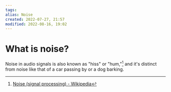 ```yaml
---
tags: 
alias: Noise
created: 2022-07-27, 21:57
modified: 2022-08-16, 19:02
---
```


# What is noise?
Noise in audio signals is also known as "hiss" or "hum,"[^1] and it's distinct from noise like that of a car passing by or a dog barking.

[^1]: [Noise (signal processing) - Wikipedia](https://en.wikipedia.org/wiki/Noise_(signal_processing))